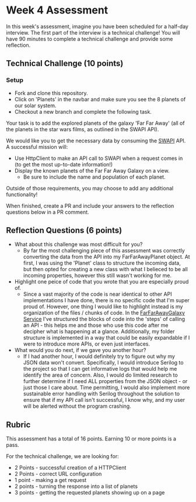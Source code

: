# Week 4 Assessment

In this week's assessment, imagine you have been scheduled for a half-day interview.  The first part of the interview is a technical challenge!  You will have 90 minutes to complete a technical challenge and provide some reflection.

## Technical Challenge (10 points)

### Setup
* Fork and clone this repository.
* Click on 'Planets' in the navbar and make sure you see the 8 planets of our solar system.
* Checkout a new branch and complete the following task.

Your task is to add the explored planets of the galaxy 'Far Far Away' (all of the planets in the star wars films, as outlined in the SWAPI API).

We would like you to get the necessary data by consuming the [SWAPI](https://swapi.dev/) API.  A successful mission will:
* Use HttpClient to make an API call to SWAPI when a request comes in (to get the most up-to-date information!)
* Display the known planets of the Far Far Away Galaxy on a view.
  * Be sure to include the name and population of each planet.

Outside of those requirements, you may choose to add any additional functionality!

When finished, create a PR and include your answers to the reflection questions below in a PR comment.

## Reflection Questions (6 points)
* What about this challenge was most difficult for you?
   * By far the most challenging piece of this assessment was correctly converting the data from the API into my FarFarAwayPlanet object. At first, I was using the 'Planet' class to structure the incoming data, but then opted for creating a new class with what I belieced to be all incoming properties, however this still wasn't working for me.
* Highlight one peice of code that you wrote that you are especially proud of.
   * Since a vast majority of the code is near identical to other API implementations I have done, there is no specific code that I'm super proud of. However, one thing I would like to highlight instead is my organization of the files / chunks of code. In the [FarFarAwayGalaxy Service](https://github.com/bradenasmith2/Launch-Mod5W4-Assessment/blob/main/GalaxyQuest/Services/FarFarAwayGalaxy.cs) I've structured the blocks of code into the 'steps' of calling an API - this helps me and those who use this code after me decipher what is happening at a glance. Additionally, my folder structure is implemented in a way that could be easily expandable if I were to introduce more APIs, or even just interfaces.
* What would you do next, if we gave you another hour?
   * If I had another hour, I would definitely try to figure out why my JSON data won't convert. Specifically, I would introduce Serilog to the project so that I can get informative logs that would help me identify the area of concern. Also, I would do limited research to further determine if I need ALL properties from the JSON object - or just those I care about. Time permitting, I would also implement more sustainable error handling with Serilog throughout the solution to ensure that if my API call isn't successful, I know why, and my user will be alerted without the program crashing.

## Rubric

This assessment has a total of 16 points.  Earning 10 or more points is a pass.

For the technical challenge, we are looking for:
* 2 Points - successful creation of a HTTPClient
* 2 Points - correct URL configuration
* 1 point - making a get request
* 2 points - turning the response into a list of planets
* 3 points - getting the requested planets showing up on a page

